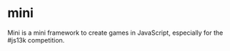# mini

Mini is a mini framework to create games in JavaScript, especially for the #js13k competition.

